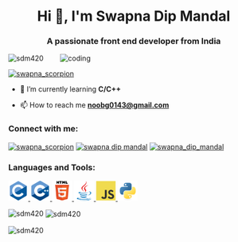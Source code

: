 <h1 align="center">Hi 👋, I'm Swapna Dip Mandal</h1>
<h3 align="center">A passionate front end developer from India</h3>

<img align="right" alt="coding" width="400" src="https://media.giphy.com/media/qgQUggAC3Pfv687qPC/giphy.gif">

<p align="left"> <img src="https://komarev.com/ghpvc/?username=sdm420&label=Profile%20views&color=0e75b6&style=flat" alt="sdm420" /> </p>

<p align="left"> <a href="https://twitter.com/swapna_scorpion" target="blank"><img src="https://img.shields.io/twitter/follow/swapna_scorpion?logo=twitter&style=for-the-badge" alt="swapna_scorpion" /></a> </p>

- 🌱 I’m currently learning **C/C++**

- 📫 How to reach me **noobg0143@gmail.com**

<h3 align="left">Connect with me:</h3>
<p align="left">
<a href="https://twitter.com/swapna_scorpion" target="blank"><img align="center" src="https://raw.githubusercontent.com/rahuldkjain/github-profile-readme-generator/master/src/images/icons/Social/twitter.svg" alt="swapna_scorpion" height="30" width="40" /></a>
<a href="https://linkedin.com/in/swapna dip mandal" target="blank"><img align="center" src="https://raw.githubusercontent.com/rahuldkjain/github-profile-readme-generator/master/src/images/icons/Social/linked-in-alt.svg" alt="swapna dip mandal" height="30" width="40" /></a>
<a href="https://instagram.com/swapna_dip_mandal" target="blank"><img align="center" src="https://raw.githubusercontent.com/rahuldkjain/github-profile-readme-generator/master/src/images/icons/Social/instagram.svg" alt="swapna_dip_mandal" height="30" width="40" /></a>
</p>

<h3 align="left">Languages and Tools:</h3>
<p align="left"> <a href="https://www.cprogramming.com/" target="_blank" rel="noreferrer"> <img src="https://raw.githubusercontent.com/devicons/devicon/master/icons/c/c-original.svg" alt="c" width="40" height="40"/> </a> <a href="https://www.w3schools.com/cpp/" target="_blank" rel="noreferrer"> <img src="https://raw.githubusercontent.com/devicons/devicon/master/icons/cplusplus/cplusplus-original.svg" alt="cplusplus" width="40" height="40"/> </a> <a href="https://www.w3.org/html/" target="_blank" rel="noreferrer"> <img src="https://raw.githubusercontent.com/devicons/devicon/master/icons/html5/html5-original-wordmark.svg" alt="html5" width="40" height="40"/> </a> <a href="https://www.java.com" target="_blank" rel="noreferrer"> <img src="https://raw.githubusercontent.com/devicons/devicon/master/icons/java/java-original.svg" alt="java" width="40" height="40"/> </a> <a href="https://developer.mozilla.org/en-US/docs/Web/JavaScript" target="_blank" rel="noreferrer"> <img src="https://raw.githubusercontent.com/devicons/devicon/master/icons/javascript/javascript-original.svg" alt="javascript" width="40" height="40"/> </a> <a href="https://www.python.org" target="_blank" rel="noreferrer"> <img src="https://raw.githubusercontent.com/devicons/devicon/master/icons/python/python-original.svg" alt="python" width="40" height="40"/> </a> </p>

<p><img align="left" src="https://github-readme-stats.vercel.app/api/top-langs?username=sdm420&show_icons=true&locale=en&layout=compact" alt="sdm420" /></p>

<p>&nbsp;<img align="center" src="https://github-readme-stats.vercel.app/api?username=sdm420&show_icons=true&locale=en" alt="sdm420" /></p>

<p><img align="center" src="https://github-readme-streak-stats.herokuapp.com/?user=sdm420&" alt="sdm420" /></p>

